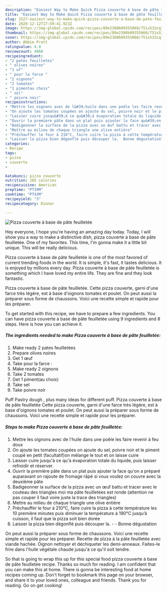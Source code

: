 ```yaml
---
description: "Easiest Way to Make Quick Pizza couverte à base de pâte feuilletée"
title: "Easiest Way to Make Quick Pizza couverte à base de pâte feuilletée"
slug: 1527-easiest-way-to-make-quick-pizza-couverte-a-base-de-pate-feuilletee
date: 2020-12-12T17:59:41.923Z
image: https://img-global.cpcdn.com/recipes/89e2380b09355060/751x532cq70/pizza-couverte-a-base-de-pate-feuilletee-photo-principale-de-la-recette.jpg
thumbnail: https://img-global.cpcdn.com/recipes/89e2380b09355060/751x532cq70/pizza-couverte-a-base-de-pate-feuilletee-photo-principale-de-la-recette.jpg
cover: https://img-global.cpcdn.com/recipes/89e2380b09355060/751x532cq70/pizza-couverte-a-base-de-pate-feuilletee-photo-principale-de-la-recette.jpg
author: Abbie Pratt
ratingvalue: 4.9
reviewcount: 4860
recipeingredient:
- "2 pates feuilletes"
- " olives noires"
- "1 uf"
- " pour la farce "
- "2 oignons"
- "2 tomates"
- "1 pimentau choix"
- " sel"
- " poivre noir"
recipeinstructions:
- "Mettre les oignons avec de l&#39;huile dans une poêle les faire revenir à feu doux"
- "On ajoute les tomates coupées on ajoute du sel, poivre noir et le piment coupé en petit (facultatif)on mélange le tout et on laisse cuire"
- "Laisser cuire jusqu&#39;à ce qu&#39;à évaporation totale du liquide, puis laisser refroidir et réserver."
- "Ouvrir la première pâte dans un plat puis ajouter la face qu&#39;on a préparé auparavant on rajoute de fromage râpé si vous voulez on couvre avec la deuxième pâte"
- "Badigeonner la surface de la pizza avec un œuf battu et tracer avec le couteau des triangles moi ma pâte feuilletées est ronde (attention ne pas couper il faut voire juste la trace des triangles)"
- "Mettre au milieu de chaque triangle une olive entière"
- "Préchauffer le four à 210°C, faire cuire la pizza à cette température les 10 première minutes puis diminuer la température à 190°C jusqu’à cuisson, il faut que la pizza soit bien dorée"
- "Laisser la pizza bien dégonflé puis découper la.  Bonne dégustation"
categories:
- Recipe
tags:
- pizza
- couverte
- 

katakunci: pizza couverte  
nutrition: 265 calories
recipecuisine: American
preptime: "PT39M"
cooktime: "PT43M"
recipeyield: "3"
recipecategory: Dinner

---
```



![Pizza couverte à base de pâte feuilletée](https://img-global.cpcdn.com/recipes/89e2380b09355060/751x532cq70/pizza-couverte-a-base-de-pate-feuilletee-photo-principale-de-la-recette.jpg)

Hey everyone, I hope you're having an amazing day today. Today, I will show you a way to make a distinctive dish, pizza couverte à base de pâte feuilletée. One of my favorites. This time, I'm gonna make it a little bit unique. This will be really delicious.

Pizza couverte à base de pâte feuilletée is one of the most favored of current trending foods in the world. It is simple, it's fast, it tastes delicious. It is enjoyed by millions every day. Pizza couverte à base de pâte feuilletée is something which I have loved my entire life. They are fine and they look fantastic.

Pizza couverte à base de pâte feuilletée. Cette pizza couverte, garni d&#39;une farce très légère, est à base d&#39;oignons tomates et poulet. On peut aussi la préparer sous forme de chaussons. Voici une recette simple et rapide pour les préparer.


To get started with this recipe, we have to prepare a few ingredients. You can have pizza couverte à base de pâte feuilletée using 9 ingredients and 8 steps. Here is how you can achieve it.

<!--inarticleads1-->

##### The ingredients needed to make Pizza couverte à base de pâte feuilletée:

1. Make ready 2 pates feuilletées
1. Prepare  olives noires
1. Get 1 œuf
1. Take  pour la farce :
1. Make ready 2 oignons
1. Take 2 tomates
1. Get 1 piment(au choix)
1. Take  sel
1. Take  poivre noir


Puff Pastry dough , plus many ideas for different puff. Pizza couverte à base de pâte feuilletée Cette pizza couverte, garni d&#39;une farce très légère, est à base d&#39;oignons tomates et poulet. On peut aussi la préparer sous forme de chaussons. Voici une recette simple et rapide pour les préparer. 

<!--inarticleads2-->

##### Steps to make Pizza couverte à base de pâte feuilletée:

1. Mettre les oignons avec de l&#39;huile dans une poêle les faire revenir à feu doux
1. On ajoute les tomates coupées on ajoute du sel, poivre noir et le piment coupé en petit (facultatif)on mélange le tout et on laisse cuire
1. Laisser cuire jusqu&#39;à ce qu&#39;à évaporation totale du liquide, puis laisser refroidir et réserver.
1. Ouvrir la première pâte dans un plat puis ajouter la face qu&#39;on a préparé auparavant on rajoute de fromage râpé si vous voulez on couvre avec la deuxième pâte
1. Badigeonner la surface de la pizza avec un œuf battu et tracer avec le couteau des triangles moi ma pâte feuilletées est ronde (attention ne pas couper il faut voire juste la trace des triangles)
1. Mettre au milieu de chaque triangle une olive entière
1. Préchauffer le four à 210°C, faire cuire la pizza à cette température les 10 première minutes puis diminuer la température à 190°C jusqu’à cuisson, il faut que la pizza soit bien dorée
1. Laisser la pizza bien dégonflé puis découper la. -  - Bonne dégustation


On peut aussi la préparer sous forme de chaussons. Voici une recette simple et rapide pour les préparer. Recette de pizza à la pâte feuilletée avec viande hachée. Oignon nettoyer et déchiqueter les demi-anneaux. Faites-le frire dans l&#39;huile végétale chaude jusqu&#39;à ce qu&#39;il soit tendre. 

So that is going to wrap this up for this special food pizza couverte à base de pâte feuilletée recipe. Thanks so much for reading. I am confident that you can make this at home. There is gonna be interesting food at home recipes coming up. Don't forget to bookmark this page on your browser, and share it to your loved ones, colleague and friends. Thank you for reading. Go on get cooking!
